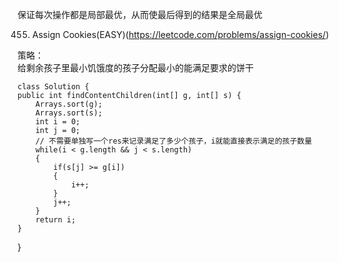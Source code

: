 保证每次操作都是局部最优，从而使最后得到的结果是全局最优

455. Assign Cookies(EASY)(https://leetcode.com/problems/assign-cookies/)

策略：  
    给剩余孩子里最小饥饿度的孩子分配最小的能满足要求的饼干
    
    class Solution {
    public int findContentChildren(int[] g, int[] s) {
        Arrays.sort(g);
        Arrays.sort(s);
        int i = 0;
        int j = 0;
        // 不需要单独写一个res来记录满足了多少个孩子，i就能直接表示满足的孩子数量
        while(i < g.length && j < s.length)
        {
            if(s[j] >= g[i])
            {
                i++;
            }
            j++;
        }
        return i;
    }
}
